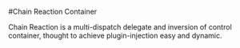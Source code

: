 #Chain Reaction Container

Chain Reaction is a multi-dispatch delegate and inversion of control container, thought to achieve plugin-injection easy and dynamic.